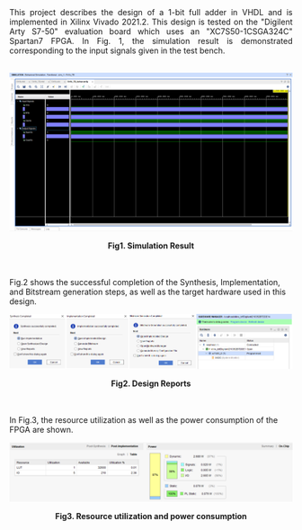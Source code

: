 <div style="text-align: justify;">
This project describes the design of a 1-bit full adder in VHDL and is implemented in Xilinx Vivado 2021.2. This design is tested on the "Digilent Arty S7-50" evaluation board which uses an "XC7S50-1CSGA324C" Spartan7 FPGA. In Fig. 1, the simulation result is demonstrated corresponding to the input signals given in the test bench.
</div>
<br>

![Example Image](FA1b_Simulation.png)
**<p align="center">Fig1. Simulation Result</p>**
<br><br>
Fig.2 shows the successful completion of the Synthesis, Implementation, and Bitstream generation steps, as well as the target hardware used in this design.<br>

![Example Image](FA1b_AllStepsReports.png)
**<p align="center">Fig2. Design Reports</p>**
<br><br>
In Fig.3, the resource utilization as well as the power consumption of the FPGA are shown.<br>

![Example Image](FA1b_Resource_Utilization.png)
**<p align="center">Fig3. Resource utilization and power consumption</p>**
<br><br>

